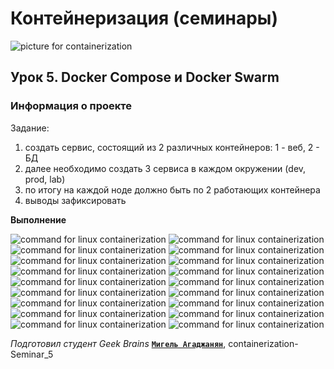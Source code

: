 # Контейнеризация (семинары)


![picture for containerization](https://github.com/Terekhov-A-S/Containerization-Seminar_5/blob/main/containerization.jpg)

## Урок 5. Docker Compose и Docker Swarm


### **Информация о проекте**

Задание:
1) создать сервис, состоящий из 2 различных контейнеров: 1 - веб, 2 - БД
2) далее необходимо создать 3 сервиса в каждом окружении (dev, prod, lab)
3) по итогу на каждой ноде должно быть по 2 работающих контейнера
4) выводы зафиксировать




**Выполнение**



![command for linux containerization](https://raw.githubusercontent.com/Terekhov-A-S/Containerization-Seminar_5/main/source/Screenshot_1.png)
![command for linux containerization](https://raw.githubusercontent.com/Terekhov-A-S/Containerization-Seminar_5/main/source/Screenshot_2.png)
![command for linux containerization](https://raw.githubusercontent.com/Terekhov-A-S/Containerization-Seminar_5/main/source/Screenshot_3.png)
![command for linux containerization](https://raw.githubusercontent.com/Terekhov-A-S/Containerization-Seminar_5/main/source/Screenshot_4.png)
![command for linux containerization](https://raw.githubusercontent.com/Terekhov-A-S/Containerization-Seminar_5/main/source/Screenshot_5.png)
![command for linux containerization](https://raw.githubusercontent.com/Terekhov-A-S/Containerization-Seminar_5/main/source/Screenshot_6.png)
![command for linux containerization](https://raw.githubusercontent.com/Terekhov-A-S/Containerization-Seminar_5/main/source/Screenshot_7.png)
![command for linux containerization](https://raw.githubusercontent.com/Terekhov-A-S/Containerization-Seminar_5/main/source/Screenshot_8.png)
![command for linux containerization](https://raw.githubusercontent.com/Terekhov-A-S/Containerization-Seminar_5/main/source/Screenshot_9.png)
![command for linux containerization](https://raw.githubusercontent.com/Terekhov-A-S/Containerization-Seminar_5/main/source/Screenshot_10.png)
![command for linux containerization](https://raw.githubusercontent.com/Terekhov-A-S/Containerization-Seminar_5/main/source/Screenshot_11.png)
![command for linux containerization](https://raw.githubusercontent.com/Terekhov-A-S/Containerization-Seminar_5/main/source/Screenshot_12.png)
![command for linux containerization](https://raw.githubusercontent.com/Terekhov-A-S/Containerization-Seminar_5/main/source/Screenshot_13.png)
![command for linux containerization](https://raw.githubusercontent.com/Terekhov-A-S/Containerization-Seminar_5/main/source/Screenshot_14.png)
![command for linux containerization](https://raw.githubusercontent.com/Terekhov-A-S/Containerization-Seminar_5/main/source/Screenshot_15.png)
![command for linux containerization](https://raw.githubusercontent.com/Terekhov-A-S/Containerization-Seminar_5/main/source/Screenshot_16.png)
![command for linux containerization](https://raw.githubusercontent.com/Terekhov-A-S/Containerization-Seminar_5/main/source/Screenshot_17.png)
![command for linux containerization](https://raw.githubusercontent.com/Terekhov-A-S/Containerization-Seminar_5/main/source/Screenshot_18.png)





*Подготовил студент Geek Brains* [**`Мигель Агаджанян`**](https://gb.ru/users/7696463), containerization-Seminar_5

